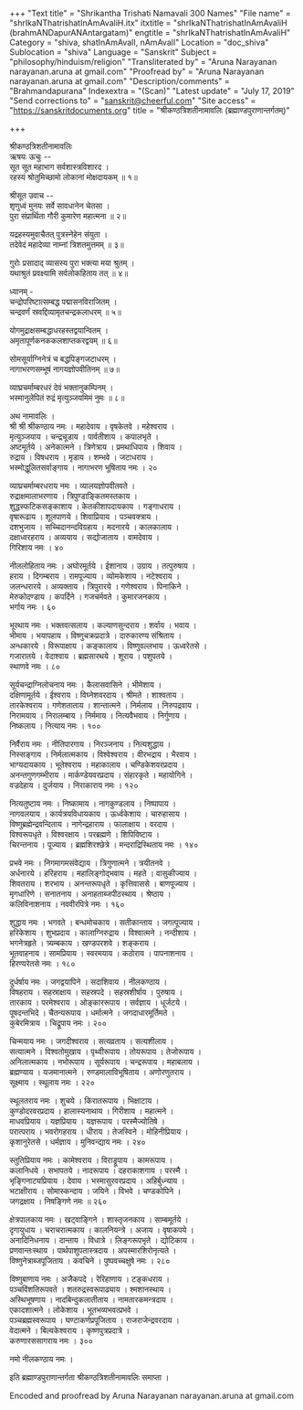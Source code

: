 +++
"Text title" = "Shrikantha Trishati Namavali 300 Names"
"File name" = "shrIkaNThatrishatInAmAvaliH.itx"
itxtitle = "shrIkaNThatrishatInAmAvaliH (brahmANDapurANAntargatam)"
engtitle = "shrIkaNThatrishatInAmAvaliH"
Category = "shiva, shatInAmAvalI, nAmAvalI"
Location = "doc_shiva"
Sublocation = "shiva"
Language = "Sanskrit"
Subject = "philosophy/hinduism/religion"
"Transliterated by" = "Aruna Narayanan narayanan.aruna at gmail.com"
"Proofread by" = "Aruna Narayanan narayanan.aruna at gmail.com"
"Description/comments" = "Brahmandapurana"
Indexextra = "(Scan)"
"Latest update" = "July 17, 2019"
"Send corrections to" = "sanskrit@cheerful.com"
"Site access" = "https://sanskritdocuments.org"
title = "श्रीकण्ठत्रिशतीनामावलिः (ब्रह्माण्डपुराणान्तर्गतम्)"

+++
  
 श्रीकण्ठत्रिशतीनामावलिः   
ऋषयः ऊचुः --  
सूत सूत महाभाग सर्वशास्त्रविशारद ।  
रहस्यं श्रोतुमिच्छामो लोकानां मोक्षदायकम् ॥ १॥  
  
श्रीसूत उवाच --  
शृणुध्वं मुनयः सर्वे सावधानेन चेतसा ।  
पुरा संप्रार्थिता गौरी कुमारेण महात्मना ॥ २॥  
  
यद्रहस्यमुवाचैतत् पुत्रस्नेहेन संयुता ।  
तदेवेदं महादेव्या नाम्नां त्रिशतमुत्तमम् ॥ ३॥  
  
गुरोः प्रसादाद् व्यासस्य पुरा भक्त्या मया श्रुतम् ।  
यथाश्रुतं प्रवक्ष्यामि सर्वलोकहिताय तत् ॥ ४॥  
  
ध्यानम् -  
चन्द्रोपरिष्टात्सम्बद्ध पद्मासनविराजितम् ।  
चन्द्रवर्णं स्रवद्दिव्यामृतचन्द्रकलाधरम् ॥ ५॥  
  
योगमुद्राक्षसम्बद्धाधरहस्तद्वयान्वितम् ।  
अमृतापूर्णकनककलशाप्तकरद्वयम् ॥ ६॥  
  
सोमसूर्याग्निनेत्रं च बद्धपिङ्गजटाधरम् ।  
नागाभरणसम्भूषं नागयज्ञोपवीतिनम् ॥ ७॥  
  
व्याघ्रचर्माम्बरधरं देवं भक्तानुकम्पिनम् ।  
भस्मानुलेपितं रुद्रं मृत्युञ्जयमिमं नुमः ॥ ८॥  
  
अथ नामावलिः ।  
श्री श्री श्रीकण्ठाय नमः । महादेवाय । वृषकेतवे । महेश्वराय ।  
मृत्युञ्जयाय । चन्द्रचूडाय । पार्वतीशाय । कपालभृते ।  
अष्टमूर्तये । अनेकात्मने । त्रिणेत्राय । प्रमथाधिपाय । शिवाय ।  
रुद्राय । विषधराय । मृडाय । शम्भवे । जटाधराय ।  
भस्मोद्धूलितसर्वाङ्गाय । नागाभरण भूषिताय नमः । २०  
  
व्याघ्रचर्माम्बरधराय नमः । व्यालयज्ञोपवीतवते ।  
रुद्राक्षमालाभरणाय । त्रिपुण्डाङ्कितमस्तकाय ।  
शुद्धस्फटिकसङ्काशाय । केतकीशापदायकाय । गङ्गाधराय ।  
वृषारूढाय । शूलपाणये । शिवाप्रियाय । पञ्चवक्त्राय ।  
दशभुजाय । सच्चिदानन्दविग्रहाय । मदनारये । कालकालाय ।  
दक्षाध्वरहराय । अव्ययाय । सद्योजाताय । वामदेवाय ।  
गिरिशाय नमः । ४०  
  
नीललोहिताय नमः । अघोरमूर्तये । ईशानाय । उग्राय । तत्पुरुषाय ।  
हराय । दिगम्बराय । रामपूज्याय । व्योमकेशाय । नटेश्वराय ।  
जलन्धरारये । अव्यक्ताय । त्रिपुरारये । गणेश्वराय । पिनाकिने ।  
मेरुकोदण्डाय । कपर्दिने । गजचर्मवते । कुमारजनकाय ।  
भर्गाय नमः । ६०  
  
भूरथाय नमः । भक्तवत्सलाय । कल्याणसुन्दराय । शर्वाय । भवाय ।  
भीमाय । भयापहाय । विष्णुचक्रप्रदात्रे । दारुकारण्य संश्रिताय ।  
अन्धकारये । विरूपाक्षाय । कङ्कालाय । विष्णुवल्लभाय । ऊध्वरेतसे ।  
गजारातये । वेदाश्वाय । ब्रह्मसारथये । शूराय । पशुपतये ।  
स्थाणवे नमः । ८०  
  
सूर्यचन्द्राग्निलोचनाय नमः । कैलासवासिने । भीमेशाय ।  
दक्षिणामूर्तये । ईश्वराय । विघ्नेशवरदाय । श्रीमते । शाश्वताय ।  
तारकेश्वराय । गणेशताताय । शान्तात्मने । निर्मलाय । निरुपद्रवाय ।  
निरामयाय । निरालम्बाय । निर्ममाय । नित्यवैभवाय । निर्गुणाय ।  
निष्कलाय । नित्याय नमः । १००  
  
निर्वैराय नमः । नीतिपारगाय । निरञ्जनाय । नित्यशुद्धाय ।  
निस्सङ्गाय । निर्मलात्मकाय । विश्वेश्वराय । वीरभद्राय । भैरवाय ।  
भाग्यदायकाय । भूतेश्वराय । महाकालाय । चण्डिकेशवरप्रदाय ।  
अनन्तगुणगम्भीराय । मार्कण्डेयवरप्रदाय । संहारकृते । महायोगिने ।  
वज्रदेहाय । दुर्जयाय । निराकाराय नमः । १२०  
  
नित्यतुष्टाय नमः । निष्कामाय । नागकुण्डलाय । निष्पापाय ।  
नागवलयाय । कार्यत्रयविधायकाय । ऊर्ध्वकेशाय । चारुहासाय ।  
विष्णुब्रह्मेन्द्रवन्दिताय । नागेन्द्रहाराय । फालाक्षाय । वरदाय ।  
विश्वरूपधृते । विश्वरक्षाय । परब्रह्मणे । शिपिविष्टाय ।  
चिरन्तनाय । पूज्याय । ब्रह्मशिरश्छेत्रे । मन्दराद्रिस्थिताय नमः । १४०  
  
प्रभवे नमः । निगमागमसंवेद्याय । त्रिगुणात्मने । त्रयीतनवे ।  
अर्धनारये । हरिहराय । महालिङ्गोद्भवाय । महते । वासुकीज्याय ।  
शिवतराय । शरभाय । अनन्तरूपधृते । कृत्तिवाससे । बाणपूज्याय ।  
मृगधारिणे । सनातनाय । अनाहताब्जपीठस्थाय । श्रेष्ठाय ।  
कलिविनाशनाय । नववीरपित्रे नमः । १६०  
  
शुद्धाय नमः । भगवते । बन्धमोचकाय । सतीकान्ताय । जगत्पूज्याय ।  
हरिकेशाय । शुभप्रदाय । कालाग्निरुद्राय । विश्वात्मने । नन्दीशाय ।  
भगनेत्रहृते । त्र्यम्बकाय । खण्डपरशवे । शङ्कराय ।  
भूतवाहनाय । सामप्रियाय । स्वरमयाय । कठोराय । पापनाशनाय ।  
हिरण्यरेतसे नमः । १८०  
  
दुर्धर्षाय नमः । जगद्वयापिने । सदाशिवाय । नीलकण्ठाय ।  
विषहराय । सहस्राक्षाय । सहस्रपदे । सहस्रशीर्षाय । पुरुषाय ।  
तारकाय । परमेश्वराय । ओङ्काररूपाय । सर्वज्ञाय । धूर्जटये ।  
पूषदन्तभिदे । चैतन्यरूपाय । धर्मात्मने । जगदाधारमूर्तिमते ।  
कुबेरमित्राय । चिद्रूपाय नमः । २००  
  
चिन्मयाय नमः । जगदीश्वराय । सत्यव्रताय । सत्यशीलाय ।  
सत्यात्मने । विश्वतोमुखाय । पृथ्वीरूपाय । तोयरूपाय । तेजोरूपाय ।  
अनिलात्मकाय । नभोरूपाय । सूर्यरूपाय । चन्द्ररूपाय । महाबलाय ।  
ब्रह्मण्याय । यजमानात्मने । रुण्डमालाविभूषिताय । अणोरणुतराय ।  
सूक्ष्माय । स्थूलाय नमः । २२०  
  
स्थूलतराय नमः । शुचये । किरातरूपाय । भिक्षाटाय ।  
कुण्डोदरवरप्रदाय । हालास्यनाथाय । गिरीशाय । महात्मने ।  
माधवप्रियाय । यज्ञप्रियाय । यज्ञरूपाय । परस्मैज्योतिषे ।  
परात्पराय । भवरोगहराय । धीराय । तेजस्विने । मोहिनीप्रियाय ।  
कृशानुरेतसे । धर्मज्ञाय । मुनिवन्द्याय नमः । २४०  
  
स्तुतिप्रियाय नमः । कामेश्वराय । विराड्रूपाय । कामरूपाय ।  
कलानिधये । सभापतये । नादरूपाय । दहराकाशगाय । परस्मै ।  
भृङ्गिनाट्यप्रियाय । देवाय । भस्मासुरवरप्रदाय । अहिर्बुध्न्याय ।  
भटाक्षीराय । सोमास्कन्दाय । जयिने । विभवे । चण्डकोपिने ।  
जगद्रक्षाय । निषङ्गिणे नमः ॥ २६०  
  
क्षेत्रपालकाय नमः । खट्वाङ्गिने । शास्तृजनकाय । साम्बमूर्तये ।  
दृगायुधाय । चराचरात्मकाय । कालनियन्त्रे । अजाय । वृषाकपये ।  
अनादिनिधनाय । दान्ताय । विधात्रे । लिङ्गरूपभृते । द्योटिकाय ।  
प्रणवान्तःस्थाय । पार्थपाशुपतास्त्रदाय । अपस्मारशिरोनृत्यते ।  
विष्णुनेत्राब्जपूजिताय । कवचिने । पुष्पवच्चक्षुषे नमः । २८०  
  
विष्णुबाणाय नमः । अजैकपदे । रेरिहाणाय । टङ्कधराय ।  
पञ्चविंशतिरूपवते । शतरुद्रस्वरूपाढ्याय । श्मशानस्थाय ।  
अस्थिभूषणाय । नादबिन्दुकलातीताय । नामतारकमन्त्रदाय ।  
एकादशात्मने । लोकेशाय । भूतभव्यभवत्प्रभवे ।  
पञ्चब्रह्मस्वरूपाय । घण्टाकर्णप्रपूजिताय । राजराजेन्द्रवरदाय ।  
वेदात्मने । बिल्वकेश्वराय । कृष्णपुत्रप्रदात्रे ।  
करुणारससागराय नमः । ३००  
  
नमो नीलकण्ठाय नमः ।  
  
इति ब्रह्माण्डपुराणान्तर्गता श्रीकण्ठत्रिशतीनामावलिः समाप्ता ।  
  
  
Encoded and proofread by Aruna Narayanan narayanan.aruna at gmail.com  
  
